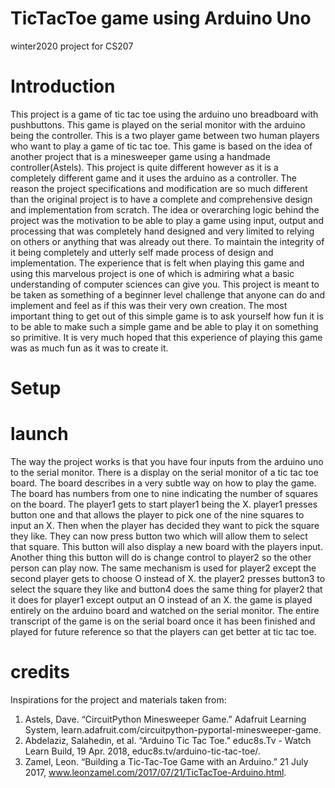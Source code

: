 # TicTacToe game using Arduino Uno
winter2020 project for CS207

# Introduction
  This project is a game of tic tac toe using the arduino uno breadboard with pushbuttons. This game is played on the serial monitor with the arduino being the controller. This is a two player game between two human players who want to play a game of tic tac toe. This game is based on the idea of another project that is a minesweeper game using a handmade controller(Astels). This project is quite different however as it is a completely different game and it uses the arduino as a controller. The reason the project specifications and modification are so much different than the original project is to have a complete and comprehensive design and implementation from scratch. The idea or overarching logic behind the project was the motivation to be able to play a game using input, output and processing that was completely hand designed and very limited to relying on others or anything that was already out there. To maintain the integrity of it being completely and utterly self made process of design and implementation. The experience that is felt when playing this game and using this marvelous project is one of which is admiring what a basic understanding of computer sciences can give you. This project is meant to be taken as something of a beginner level challenge that anyone can do and implement and feel as if this was their very own creation. The most important thing to get out of this simple game is to ask yourself how fun it is to be able to make such a simple game and be able to play it on something so primitive. It is very much hoped that this experience of playing this game was as much fun as it was to create it. 

# Setup

# launch
 The way the project works is that you have four inputs from the arduino uno to the serial monitor. There is a display on the serial monitor of a tic tac toe board. The board describes in a very subtle way on how to play the game. The board has numbers from one to nine indicating the number of squares on the board. The player1 gets to start player1 being the X. player1 presses button one and that allows the player to pick one of the nine squares to input an X. Then when the player has decided they want to pick the square they like. They can now press button two which will allow them to select that square. This button will also display a new board with the players input. Another thing this button will do is change control to player2 so the other person can play now. The same mechanism is used for player2 except the second player gets to choose O instead of X. the player2 presses button3 to select the square they like and button4 does the same thing for player2 that it does for player1 except output an O instead of an X. the game is played entirely on the arduino board and watched on the serial monitor. The entire transcript of the game is on the serial board once it has been finished and played for future reference so that the players can get better at tic tac toe. 
# credits
Inspirations for the project and materials taken from:

1. Astels, Dave. “CircuitPython Minesweeper Game.” Adafruit Learning System, learn.adafruit.com/circuitpython-pyportal-minesweeper-game.
2. Abdelaziz, Salahedin, et al. “Arduino Tic Tac Toe.” educ8s.Tv - Watch Learn Build, 19 Apr. 2018, educ8s.tv/arduino-tic-tac-toe/.
3. Zamel, Leon. “Building a Tic-Tac-Toe Game with an Arduino.” 21 July 2017, www.leonzamel.com/2017/07/21/TicTacToe-Arduino.html.
